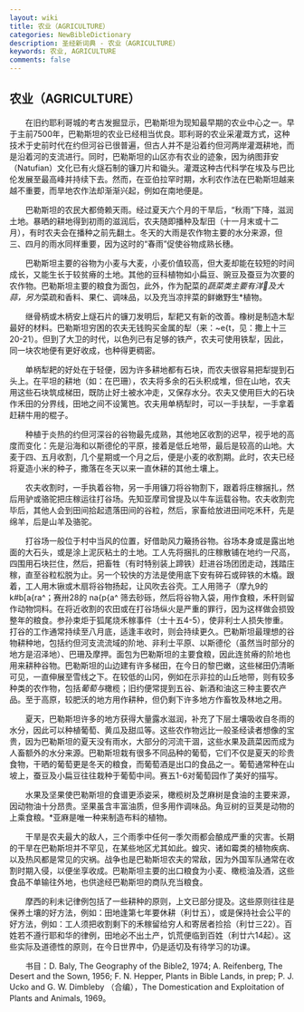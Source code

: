 ```yaml
---
layout: wiki
title: 农业（AGRICULTURE）
categories: NewBibleDictionary
description: 圣经新词典 - 农业（AGRICULTURE）
keywords: 农业, AGRICULTURE
comments: false
---
```


## 农业（AGRICULTURE）

　　在旧约耶利哥城的考古发掘显示，巴勒斯坦为现知最早期的农业中心之一。早于主前7500年，巴勒斯坦的农业已经相当优良。耶利哥的农业采灌溉方式，这种技术于史前时代在约但河谷已很普遍，但古人并不是沿着约但河两岸灌溉耕地，而是沿着河的支流进行。同时，巴勒斯坦的山区亦有农业的迹象，因为纳图菲安（Natufian）文化已有火燧石制的镰刀片和锄头。灌溉这种古代科学在埃及与巴比伦发展至最高峰并持续下去。然而，在亚伯拉罕时期，水利农作法在巴勒斯坦越来越不重要，而旱地农作法却渐渐兴起，例如在南地便是。

　　巴勒斯坦的农民大都倚赖天雨。经过夏天六个月的干旱后，“秋雨”下降，滋润土地。暴晒的耕地得到初雨的滋润后，农夫随即播种及犁田（十一月末或十二月），有时农夫会在播种之前先翻土。冬天的大雨是农作物主要的水分来源，但三、四月的雨水同样重要，因为这时的“春雨”促使谷物成熟长穗。

　　巴勒斯坦主要的谷物为小麦与大麦，小麦价值较高，但大麦却能在较短的时间成长，又能生长于较贫瘠的土地。其他的豆科植物如小扁豆、豌豆及蚕豆为次要的农作物。巴勒斯坦主要的粮食为面包，此外，作为配菜的*蔬菜类主要有洋及大蒜，另为*菜疏和香料、果仁、调味品，以及充当凉拌菜的鲜嫩野生*植物。

　　继骨柄或木柄安上燧石片的镰刀发明后，犁耙又有新的改善。橡树是制造木犁最好的材料。巴勒斯坦穷困的农夫无钱购买金属的犁（来：~e{t，见：撒上十三20-21）。但到了大卫的时代，以色列已有足够的铁产，农夫可使用铁犁，因此，同一块农地便有更好收成，也种得更稠密。

　　单柄犁耙的好处在于轻便，因为许多耕地都有石块，而农夫很容易把犁提到石头上。在平坦的耕地（如：在巴珊），农夫将多余的石头积成堆，但在山地，农夫用这些石块筑成梯田，既防止好土被水冲走，又保存水分。农夫又使用巨大的石块作禾田的分界线，田地之间不设篱笆。农夫用单柄犁时，可以一手扶犁，一手拿着赶耕牛用的棍子。

　　种植于炎热的约但河深谷的谷物最先成熟，其他地区收割的迟早，视乎地的高度而变化：先是沿海和以斯德伦的平原，接着是低丘地带，最后是较高的山地。大麦于四、五月收割，几个星期或一个月之后，便是小麦的收割期。此时，农夫已经将夏造小米的种子，撒落在冬天以来一直休耕的其他土壤上。

　　农夫收割时，一手执着谷物，另一手用镰刀将谷物割下，跟着将庄稼捆扎，然后用驴或骆驼把庄稼运往打谷场。先知亚摩司曾提及以牛车运载谷物。农夫收割完毕后，其他人会到田间拾起遗落田间的谷粒，然后，家畜给放进田间吃禾秆，先是绵羊，后是山羊及骆驼。

　　打谷场一般位于村中当风的位置，好借助风力簸扬谷物。谷场本身或是露出地面的大石头，或是涂上泥灰粘土的土地。工人先将捆扎的庄稼散铺在地约一尺高，四围用石块拦住，然后，把畜牲（有时特别装上蹄铁）赶进谷场团团走动，践踏庄稼，直至谷粒松脱为止。另一个较快的方法是使用底下安有碎石或碎铁的木橇。跟着，工人用木锹或木扇将谷物扬起，让风吹去谷壳。工人用筛子（摩九9的 k#b[a{ra^；赛卅28的 na{p{a^ 筛去砂砾，然后将谷物入袋，用作食粮，禾秆则留作动物饲料。在将近收割的农田或在打谷场纵火是严重的罪行，因为这样做会损毁整年的粮食。参孙束炬于狐尾烧禾稼事件（士十五4-5），使非利士人损失惨重。打谷的工作通常持续至八月底，适逢丰收时，则会持续更久。巴勒斯坦最理想的谷物耕种地，包括约但河支流流域的阶地、非利士平原、以斯德伦（虽然当时部分的地方是沼泽地）、巴珊及摩押。面包为巴勒斯坦的主要食粮，因此连贫瘠的阶地也用来耕种谷物。巴勒斯坦的山边建有许多梯田，在今日的黎巴嫩，这些梯田仍清晰可见，一直伸展至雪线之下。在较低的山冈，例如在示非拉的山丘地带，则有较多种类的农作物，包括*葡萄与*橄榄；旧约便常提到五谷、新酒和油这三种主要农产品。至于高原，较肥沃的地方用作耕种，但仍剩下许多地方作畜牧及林地之用。

　　夏天，巴勒斯坦许多的地方获得大量露水滋润，补充了下层土壤吸收自冬雨的水分，因此可以种植葡萄、黄瓜及甜瓜等。这些农作物远比一般圣经读者想像的宝贵，因为巴勒斯坦的夏天没有雨水，大部分的河流干涸，这些水果及蔬菜因而成为人畜额外的水分来源。巴勒斯坦栽有很多不同品种的葡萄，它们不仅是夏天的珍贵食物，干晒的葡萄更是冬天的粮食，而葡萄酒是出口的食品之一。葡萄通常种在山坡上，蚕豆及小扁豆往往栽种于葡萄中间。赛五1-6对葡萄园作了美好的描写。

　　水果及坚果使巴勒斯坦的食谱更添姿采，橄榄树及芝麻树是食油的主要来源，因动物油十分昂贵。坚果虽含丰富油质，但多用作调味品。角豆树的豆荚是动物的上乘食粮。*亚麻是唯一种来制造布料的植物。

　　干旱是农夫最大的敌人，三个雨季中任何一季欠雨都会酿成严重的灾害。长期的干旱在巴勒斯坦并不罕见，在某些地区尤其如此。蝗灾、诸如霉类的植物疾病、以及热风都是常见的灾祸。战争也是巴勒斯坦农夫的常敌，因为外国军队通常在收割时期入侵，以便坐享收成。巴勒斯坦主要的出口粮食为小麦、橄榄油及酒，这些食品不单输往外地，也供途经巴勒斯坦的商队充当粮食。

　　摩西的利未记律例包括了一些耕种的原则，上文已部分提及。这些原则往往是保养土壤的好方法，例如：田地逢第七年要休耕（利廿五），或是保持社会公平的好方法，例如：工人须把收割剩下的禾稼留给穷人和寄居者捡拾（利廿三22）。百姓若不遵行耶和华的律例，田地必不出土产，饥荒便临到百姓（利廿六14起）。这些实际及道德性的原则，在今日世界中，仍是适切及有待学习的功课。

　　书目：D. Baly, The Geography of the Bible2, 1974; A. Reifenberg, The Desert and the Sown, 1956; F. N. Hepper, Plants in Bible Lands, in prep; P. J. Ucko and G. W. Dimbleby （合编），The Domestication and Exploitation of Plants and Animals, 1969。

